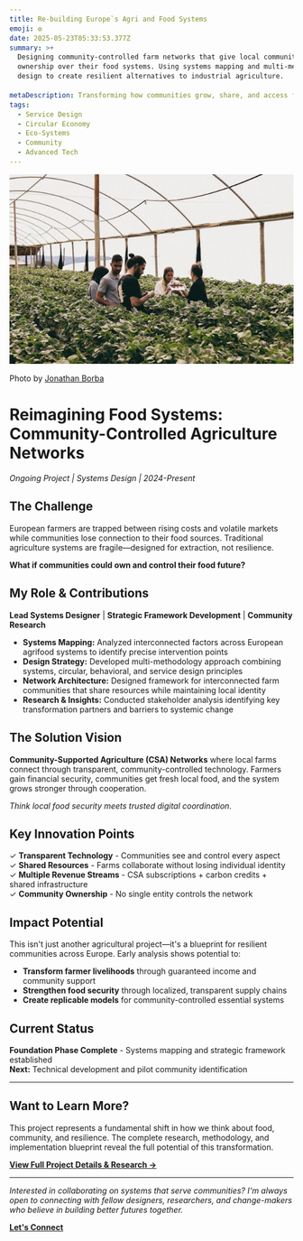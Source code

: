 ```yaml
---
title: Re-building Europe`s Agri and Food Systems
emoji: ❂
date: 2025-05-23T05:33:53.377Z
summary: >+
  Designing community-controlled farm networks that give local communities
  ownership over their food systems. Using systems mapping and multi-methodology
  design to create resilient alternatives to industrial agriculture.

metaDescription: Transforming how communities grow, share, and access food.
tags:
  - Service Design
  - Circular Economy
  - Eco-Systems
  - Community
  - Advanced Tech
---
```

![community people working in poly-tunnel](/src/assets/img/pexels-jonathanborba-15682913.jpg "community people working in poly-tunnel")

Photo by [Jonathan Borba](https://www.pexels.com/photo/people-working-in-poly-tunnel-15682913/)

# Reimagining Food Systems: Community-Controlled Agriculture Networks

*Ongoing Project | Systems Design | 2024-Present*

## The Challenge

European farmers are trapped between rising costs and volatile markets while communities lose connection to their food sources. Traditional agriculture systems are fragile—designed for extraction, not resilience.

**What if communities could own and control their food future?**

## My Role & Contributions

**Lead Systems Designer** | **Strategic Framework Development** | **Community Research**

* **Systems Mapping:** Analyzed interconnected factors across European agrifood systems to identify precise intervention points
* **Design Strategy:** Developed multi-methodology approach combining systems, circular, behavioral, and service design principles  
* **Network Architecture:** Designed framework for interconnected farm communities that share resources while maintaining local identity
* **Research & Insights:** Conducted stakeholder analysis identifying key transformation partners and barriers to systemic change

## The Solution Vision

**Community-Supported Agriculture (CSA) Networks** where local farms connect through transparent, community-controlled technology. Farmers gain financial security, communities get fresh local food, and the system grows stronger through cooperation.

*Think local food security meets trusted digital coordination.*

## Key Innovation Points

✓ **Transparent Technology** - Communities see and control every aspect\
✓ **Shared Resources** - Farms collaborate without losing individual identity\
✓ **Multiple Revenue Streams** - CSA subscriptions + carbon credits + shared infrastructure\
✓ **Community Ownership** - No single entity controls the network  

## Impact Potential

This isn't just another agricultural project—it's a blueprint for resilient communities across Europe. Early analysis shows potential to:

* **Transform farmer livelihoods** through guaranteed income and community support
* **Strengthen food security** through localized, transparent supply chains  
* **Create replicable models** for community-controlled essential systems

## Current Status

**Foundation Phase Complete** - Systems mapping and strategic framework established\
**Next:** Technical development and pilot community identification

- - -

## Want to Learn More?

This project represents a fundamental shift in how we think about food, community, and resilience. The complete research, methodology, and implementation blueprint reveal the full potential of this transformation.

**[View Full Project Details & Research →](https://kansei.one/projects/transforming-european-agriculture:-the-community-first-revolution/)**

- - -

*Interested in collaborating on systems that serve communities? I'm always open to connecting with fellow designers, researchers, and change-makers who believe in building better futures together.*

**[Let's Connect](mailto:hello_dk@icloud.com)**